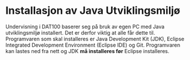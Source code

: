 # Installasjon av Java Utviklingsmiljø

Undervisning i DAT100 baserer seg på bruk av egen PC med Java utviklingsmiljø installert. Det er derfor viktig at alle får dette til. Programvaren som skal installeres er Java Development Kit (JDK), Eclipse Integrated Development Environment (Eclipse IDE) og Git. Programvaren kan lastes ned fra nett og JDK **må installeres før** Eclipse installeres.  
